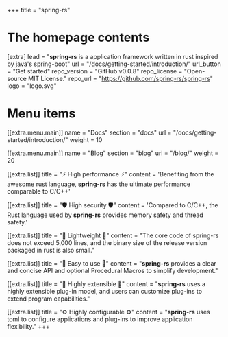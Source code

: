 +++
title = "spring-rs"


# The homepage contents
[extra]
lead = "<b>spring-rs</b> is a application framework written in rust inspired by java's spring-boot"
url = "/docs/getting-started/introduction/"
url_button = "Get started"
repo_version = "GitHub v0.0.8"
repo_license = "Open-source MIT License."
repo_url = "https://github.com/spring-rs/spring-rs"
logo = "logo.svg"

# Menu items
[[extra.menu.main]]
name = "Docs"
section = "docs"
url = "/docs/getting-started/introduction/"
weight = 10

[[extra.menu.main]]
name = "Blog"
section = "blog"
url = "/blog/"
weight = 20

[[extra.list]]
title = "⚡️ High performance ⚡️"
content = 'Benefiting from the awesome rust language, <b>spring-rs</b> has the ultimate performance comparable to C/C++'

[[extra.list]]
title = "🛡️ High security 🛡️"
content = 'Compared to C/C++, the Rust language used by <b>spring-rs</b> provides memory safety and thread safety.'

[[extra.list]]
title = "🔨 Lightweight 🔨"
content = "The core code of spring-rs does not exceed 5,000 lines, and the binary size of the release version packaged in rust is also small."

[[extra.list]]
title = "🔧 Easy to use 🔧"
content = "<b>spring-rs</b> provides a clear and concise API and optional Procedural Macros to simplify development."

[[extra.list]]
title = "🔌 Highly extensible 🔌"
content = "<b>spring-rs</b> uses a highly extensible plug-in model, and users can customize plug-ins to extend program capabilities."

[[extra.list]]
title = "⚙️ Highly configurable ⚙️"
content = "<b>spring-rs</b> uses toml to configure applications and plug-ins to improve application flexibility."
+++

